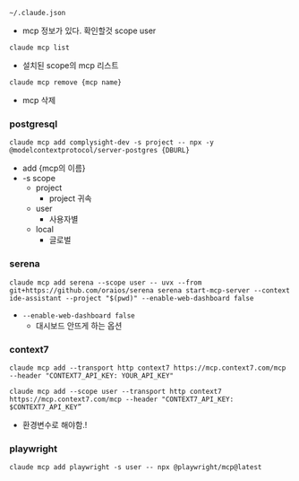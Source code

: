 `~/.claude.json`
- mcp 정보가 있다. 확인할것 scope user

`claude mcp list`
- 설치된 scope의 mcp 리스트

`claude mcp remove {mcp name}`
- mcp 삭제

### postgresql
`claude mcp add complysight-dev -s project -- npx -y @modelcontextprotocol/server-postgres {DBURL}`
- add {mcp의 이름}
- -s scope
	- project
		- project 귀속
	- user
		- 사용자별
	- local
		- 글로벌

### serena
`claude mcp add serena --scope user -- uvx --from git+https://github.com/oraios/serena serena start-mcp-server --context ide-assistant --project "$(pwd)" --enable-web-dashboard false`
- `--enable-web-dashboard false `
	- 대시보드 안뜨게 하는 옵션

### context7
`claude mcp add --transport http context7 https://mcp.context7.com/mcp --header "CONTEXT7_API_KEY: YOUR_API_KEY"`

`claude mcp add --scope user --transport http context7 https://mcp.context7.com/mcp --header "CONTEXT7_API_KEY: $CONTEXT7_API_KEY”`
- 환경변수로 해야함.!

### playwright
`claude mcp add playwright -s user -- npx @playwright/mcp@latest`

